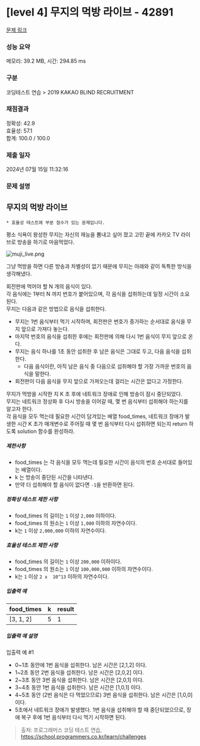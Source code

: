 # [level 4] 무지의 먹방 라이브 - 42891 

[문제 링크](https://school.programmers.co.kr/learn/courses/30/lessons/42891) 

### 성능 요약

메모리: 39.2 MB, 시간: 294.85 ms

### 구분

코딩테스트 연습 > 2019 KAKAO BLIND RECRUITMENT

### 채점결과

정확성: 42.9<br/>효율성: 57.1<br/>합계: 100.0 / 100.0

### 제출 일자

2024년 07월 15일 11:32:16

### 문제 설명

<h2>무지의 먹방 라이브</h2>

<p><code>* 효율성 테스트에 부분 점수가 있는 문제입니다.</code></p>

<p>평소 식욕이 왕성한 무지는 자신의 재능을 뽐내고 싶어 졌고 고민 끝에 카카오 TV 라이브로 방송을 하기로 마음먹었다.</p>

<p><img src="https://grepp-programmers.s3.amazonaws.com/files/production/10f4f72c93/1d932bfc-8082-4b7e-b30d-ab46bf71a9f2.png" title="" alt="muji_live.png"></p>

<p>그냥 먹방을 하면 다른 방송과 차별성이 없기 때문에 무지는 아래와 같이 독특한 방식을 생각해냈다. </p>

<p>회전판에 먹어야 할 N 개의 음식이 있다. <br>
각 음식에는 1부터 N 까지 번호가 붙어있으며, 각 음식을 섭취하는데 일정 시간이 소요된다. <br>
무지는 다음과 같은 방법으로 음식을 섭취한다.</p>

<ul>
<li>무지는 1번 음식부터 먹기 시작하며, 회전판은 번호가 증가하는 순서대로 음식을 무지 앞으로 가져다 놓는다.</li>
<li>마지막 번호의 음식을 섭취한 후에는 회전판에 의해 다시 1번 음식이 무지 앞으로 온다.</li>
<li>무지는 음식 하나를 1초 동안 섭취한 후 남은 음식은 그대로 두고, 다음 음식을 섭취한다.

<ul>
<li>다음 음식이란, 아직 남은 음식 중 다음으로 섭취해야 할 가장 가까운 번호의 음식을 말한다.</li>
</ul></li>
<li>회전판이 다음 음식을 무지 앞으로 가져오는데 걸리는 시간은 없다고 가정한다.</li>
</ul>

<p>무지가 먹방을 시작한 지 K 초 후에 네트워크 장애로 인해 방송이 잠시 중단되었다.<br>
무지는 네트워크 정상화 후 다시 방송을 이어갈 때, 몇 번 음식부터 섭취해야 하는지를 알고자 한다. <br>
각 음식을 모두 먹는데 필요한 시간이 담겨있는 배열 food_times, 네트워크 장애가 발생한 시간 K 초가 매개변수로 주어질 때 몇 번 음식부터 다시 섭취하면 되는지 return 하도록 solution 함수를 완성하라.</p>

<h5>제한사항</h5>

<ul>
<li>food_times 는 각 음식을 모두 먹는데 필요한 시간이 음식의 번호 순서대로 들어있는 배열이다.</li>
<li>k 는 방송이 중단된 시간을 나타낸다.</li>
<li>만약 더 섭취해야 할 음식이 없다면 <code>-1</code>을 반환하면 된다.</li>
</ul>

<h5>정확성 테스트 제한 사항</h5>

<ul>
<li>food_times 의 길이는 <code>1</code> 이상 <code>2,000</code> 이하이다.</li>
<li>food_times 의 원소는 <code>1</code> 이상 <code>1,000</code> 이하의 자연수이다.</li>
<li>k는 <code>1</code> 이상 <code>2,000,000</code> 이하의 자연수이다.</li>
</ul>

<h5>효율성 테스트 제한 사항</h5>

<ul>
<li>food_times 의 길이는 <code>1</code> 이상 <code>200,000</code> 이하이다.</li>
<li>food_times 의 원소는 <code>1</code> 이상 <code>100,000,000</code> 이하의 자연수이다.</li>
<li>k는 <code>1</code> 이상 <code>2 x  10^13</code> 이하의 자연수이다.</li>
</ul>

<h5>입출력 예</h5>
<table class="table">
        <thead><tr>
<th>food_times</th>
<th>k</th>
<th>result</th>
</tr>
</thead>
        <tbody><tr>
<td>[3, 1, 2]</td>
<td>5</td>
<td>1</td>
</tr>
</tbody>
      </table>
<h5>입출력 예 설명</h5>

<p>입출력 예 #1</p>

<ul>
<li>0~1초 동안에 1번 음식을 섭취한다. 남은 시간은 [2,1,2] 이다.</li>
<li>1~2초 동안 2번 음식을 섭취한다. 남은 시간은 [2,0,2] 이다.</li>
<li>2~3초 동안 3번 음식을 섭취한다. 남은 시간은 [2,0,1] 이다.</li>
<li>3~4초 동안 1번 음식을 섭취한다. 남은 시간은 [1,0,1] 이다.</li>
<li>4~5초 동안 (2번 음식은 다 먹었으므로) 3번 음식을 섭취한다. 남은 시간은 [1,0,0] 이다.</li>
<li>5초에서 네트워크 장애가 발생했다. 1번 음식을 섭취해야 할 때 중단되었으므로, 장애 복구 후에 1번 음식부터 다시 먹기 시작하면 된다.</li>
</ul>


> 출처: 프로그래머스 코딩 테스트 연습, https://school.programmers.co.kr/learn/challenges